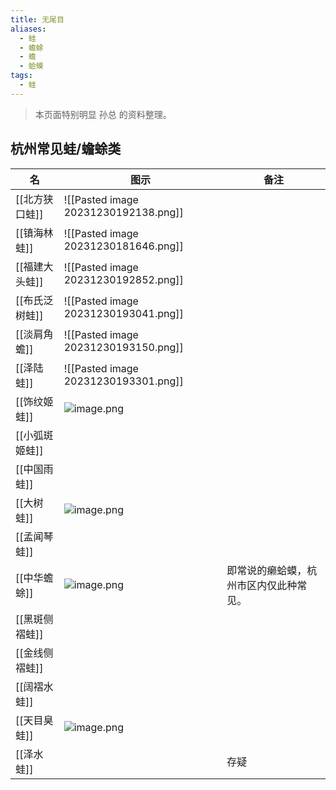 ```yaml
---
title: 无尾目
aliases:
  - 蛙
  - 蟾蜍
  - 蟾
  - 蛤蟆
tags:
  - 蛙
---
```

> 本页面特别明显 孙总 的资料整理。
## 杭州常见蛙/蟾蜍类

| 名 | 图示 | 备注 |
| ---- | ---- | ---- |
| [[北方狭口蛙]] | ![[Pasted image 20231230192138.png]] |  |
| [[镇海林蛙]] | ![[Pasted image 20231230181646.png]] |  |
| [[福建大头蛙]] | ![[Pasted image 20231230192852.png]] |  |
| [[布氏泛树蛙]] | ![[Pasted image 20231230193041.png]] |  |
| [[淡肩角蟾]] | ![[Pasted image 20231230193150.png]] |  |
| [[泽陆蛙]] | ![[Pasted image 20231230193301.png]] |  |
| [[饰纹姬蛙]] | ![image.png](https://gotcha-picgo-bed.oss-cn-beijing.aliyuncs.com/20231231110233.png)<br> |  |
| [[小弧斑姬蛙]] |  |  |
| [[中国雨蛙]] |  |  |
| [[大树蛙]] | ![image.png](https://gotcha-picgo-bed.oss-cn-beijing.aliyuncs.com/20231231105543.png)<br> |  |
| [[孟闻琴蛙]] |  |  |
| [[中华蟾蜍]] | ![image.png](https://gotcha-picgo-bed.oss-cn-beijing.aliyuncs.com/20231231105303.png)<br> | 即常说的癞蛤蟆，杭州市区内仅此种常见。 |
| [[黑斑侧褶蛙]] |  |  |
| [[金线侧褶蛙]] |  |  |
| [[阔褶水蛙]] |  |  |
| [[天目臭蛙]] | ![image.png](https://gotcha-picgo-bed.oss-cn-beijing.aliyuncs.com/20231231110622.png)<br> |  |
| [[泽水蛙]] |  | 存疑 |

